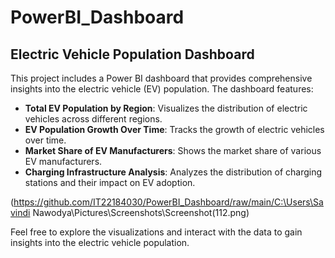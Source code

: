 # PowerBI_Dashboard

## Electric Vehicle Population Dashboard

This project includes a Power BI dashboard that provides comprehensive insights into the electric vehicle (EV) population. The dashboard features:

- **Total EV Population by Region**: Visualizes the distribution of electric vehicles across different regions.
- **EV Population Growth Over Time**: Tracks the growth of electric vehicles over time.
- **Market Share of EV Manufacturers**: Shows the market share of various EV manufacturers.
- **Charging Infrastructure Analysis**: Analyzes the distribution of charging stations and their impact on EV adoption.

(https://github.com/IT22184030/PowerBI_Dashboard/raw/main/C:\Users\Savindi Nawodya\Pictures\Screenshots\Screenshot(112.png)

Feel free to explore the visualizations and interact with the data to gain insights into the electric vehicle population.
